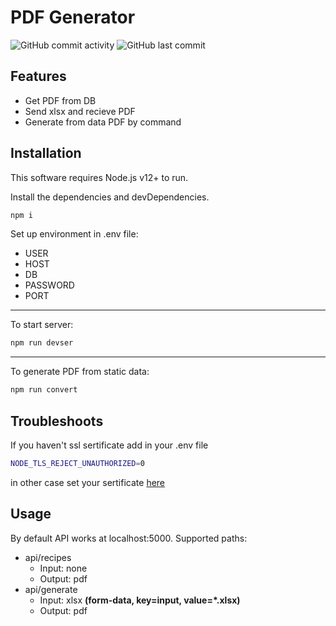 # PDF Generator
![GitHub commit activity](https://img.shields.io/github/commit-activity/m/professorik/data-to-pdf-generator)
![GitHub last commit](https://img.shields.io/github/last-commit/professorik/data-to-pdf-generator)
## Features
- Get PDF from DB
- Send xlsx and recieve PDF
- Generate from data PDF by command

## Installation
This software requires Node.js v12+ to run.

Install the dependencies and devDependencies.
```sh
npm i
```
Set up environment in .env file:
- USER
- HOST
- DB
- PASSWORD
- PORT
---
To start server:
```sh
npm run devser
```
---
To generate PDF from static data:
```sh
npm run convert
```
## Troubleshoots
If you haven't ssl sertificate add in your .env file
```sh
NODE_TLS_REJECT_UNAUTHORIZED=0
```
in other case set your sertificate [here][sl]

## Usage
By default API works at localhost:5000.
Supported paths:
- api/recipes 
  - Input: none
  - Output: pdf
- api/generate
  - Input: xlsx **(form-data, key=input, value=*.xlsx)** 
  - Output: pdf


[sl]: <https://github.com/professorik/data-to-pdf-generator/blob/e5b3128b0871b9e24c46fe77da8502c153194f12/src/server.ts#L19>
